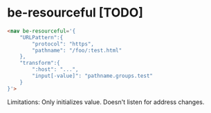 # be-resourceful [TODO]

```html
<nav be-resourceful='{
    "URLPattern":{
        "protocol": "https",
        "pathname": "/foo/:test.html"
    },
    "transform":{
        ":host": "...",
        "input[-value]": "pathname.groups.test"
    }
}'>
```

Limitations:  Only initializes value.  Doesn't listen for address changes.

